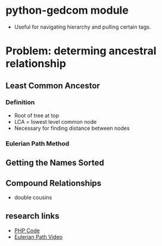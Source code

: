 # python-gedcom module
- Useful for navigating hierarchy and pulling certain tags.

# Problem: determing ancestral relationship
## Least Common Ancestor
### Definition
- Root of tree at top
- LCA = lowest level common node
- Necessary for finding distance between nodes
### Eulerian Path Method

## Getting the Names Sorted

## Compound Relationships
- double cousins

## research links
- [PHP Code](https://stackoverflow.com/questions/1063666/calculate-family-relationship-from-genealogical-data)
- [Eulerian Path Video](https://www.bing.com/videos/riverview/relatedvideo?q=method+for+finding+least+common+ancestor&mid=A5D73A4339196F91690BA5D73A4339196F91690B)
